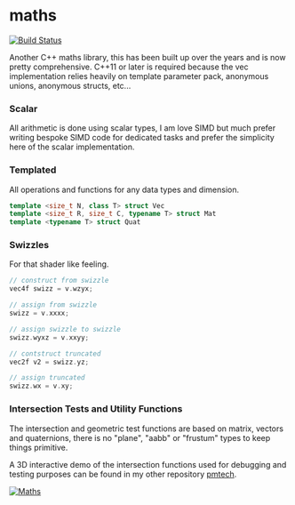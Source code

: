 
# maths  
[![Build Status](https://travis-ci.org/polymonster/maths.svg?branch=master)](https://travis-ci.org/polymonster/maths)

Another C++ maths library, this has been built up over the years and is now pretty comprehensive. C++11 or later is required because the vec implementation relies heavily on template parameter pack, anonymous unions, anonymous structs, etc...

### Scalar

All arithmetic is done using scalar types, I am love SIMD but much prefer writing bespoke SIMD code for dedicated tasks and prefer the simplicity here of the scalar implementation. 

### Templated

All operations and functions for any data types and dimension.

```c++
template <size_t N, class T> struct Vec
template <size_t R, size_t C, typename T> struct Mat
template <typename T> struct Quat
```

### Swizzles

For that shader like feeling.

```c++
// construct from swizzle
vec4f swizz = v.wzyx;

// assign from swizzle
swizz = v.xxxx;

// assign swizzle to swizzle
swizz.wyxz = v.xxyy;

// contstruct truncated
vec2f v2 = swizz.yz;

// assign truncated
swizz.wx = v.xy;
```

### Intersection Tests and Utility Functions

The intersection and geometric test functions are based on matrix, vectors and quaternions, there is no "plane", "aabb" or "frustum" types to keep things primitive.

A 3D interactive demo of the intersection functions used for debugging and testing purposes can be found in my other repository [pmtech](https://github.com/polymonster/pmtech).

[![Maths](images/maths-functions.gif)](https://youtu.be/uR9lfvPL7eE)
